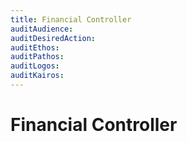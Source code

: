 ```yaml
---
title: Financial Controller
auditAudience:
auditDesiredAction:
auditEthos:
auditPathos:
auditLogos:
auditKairos:
---
```


# Financial Controller
